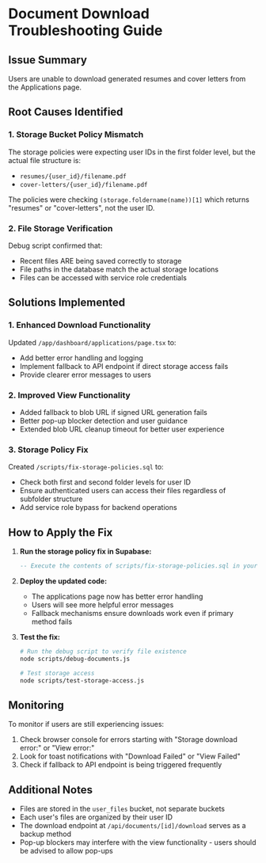 # Document Download Troubleshooting Guide

## Issue Summary
Users are unable to download generated resumes and cover letters from the Applications page.

## Root Causes Identified

### 1. Storage Bucket Policy Mismatch
The storage policies were expecting user IDs in the first folder level, but the actual file structure is:
- `resumes/{user_id}/filename.pdf`
- `cover-letters/{user_id}/filename.pdf`

The policies were checking `(storage.foldername(name))[1]` which returns "resumes" or "cover-letters", not the user ID.

### 2. File Storage Verification
Debug script confirmed that:
- Recent files ARE being saved correctly to storage
- File paths in the database match the actual storage locations
- Files can be accessed with service role credentials

## Solutions Implemented

### 1. Enhanced Download Functionality
Updated `/app/dashboard/applications/page.tsx` to:
- Add better error handling and logging
- Implement fallback to API endpoint if direct storage access fails
- Provide clearer error messages to users

### 2. Improved View Functionality
- Added fallback to blob URL if signed URL generation fails
- Better pop-up blocker detection and user guidance
- Extended blob URL cleanup timeout for better user experience

### 3. Storage Policy Fix
Created `/scripts/fix-storage-policies.sql` to:
- Check both first and second folder levels for user ID
- Ensure authenticated users can access their files regardless of subfolder structure
- Add service role bypass for backend operations

## How to Apply the Fix

1. **Run the storage policy fix in Supabase:**
   ```sql
   -- Execute the contents of scripts/fix-storage-policies.sql in your Supabase SQL editor
   ```

2. **Deploy the updated code:**
   - The applications page now has better error handling
   - Users will see more helpful error messages
   - Fallback mechanisms ensure downloads work even if primary method fails

3. **Test the fix:**
   ```bash
   # Run the debug script to verify file existence
   node scripts/debug-documents.js
   
   # Test storage access
   node scripts/test-storage-access.js
   ```

## Monitoring

To monitor if users are still experiencing issues:

1. Check browser console for errors starting with "Storage download error:" or "View error:"
2. Look for toast notifications with "Download Failed" or "View Failed"
3. Check if fallback to API endpoint is being triggered frequently

## Additional Notes

- Files are stored in the `user_files` bucket, not separate buckets
- Each user's files are organized by their user ID
- The download endpoint at `/api/documents/[id]/download` serves as a backup method
- Pop-up blockers may interfere with the view functionality - users should be advised to allow pop-ups